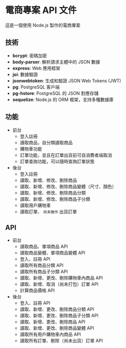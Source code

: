 # 電商專案 API 文件

這是一個使用 Node.js 製作的電商專案

## 技術

- **bcrypt**: 密碼加密
- **body-parser**: 解析請求主體中的 JSON 數據
- **express**: Web 應用框架
- **joi**: 數據驗證
- **jsonwebtoken**: 生成和驗證 JSON Web Tokens (JWT)
- **pg**: PostgreSQL 客戶端
- **pg-hstore**: PostgreSQL 的 JSON 對應存儲
- **sequelize**: Node.js 的 ORM 框架，支持多種數據庫

## 功能

- 前台
  - 登入註冊
  - 讀取商品，自分類讀取商品
  - 購物車功能
  - 訂單功能，並且在訂單出貨前可自消費者端取消
  - 訂單查詢功能，可以隨時查詢訂單狀態
- 後台
  - 登入註冊
  - 讀取、新增、修改、刪除商品
  - 讀取、新增、修改、刪除商品變體（尺寸、顏色）
  - 讀取、新增、修改、刪除商品分類
  - 讀取、新增、修改、刪除商品子分類
  - 讀取用戶購物車
  - 讀取訂單、 `尚未施作` 出貨訂單

## API

- 前台
  - 讀取商品、單項商品 API
  - 讀取商品變體、單項商品變體 API
  - 登入、註冊 API
  - 讀取所有商品分類 API
  - 讀取所有商品子分類 API
  - 讀取、新增、更改、刪除購物車內商品 API
  - 讀取、新增、取消（尚未打包）訂單 API
  - 計算商品價格 API
- 後台
  - 登入、註冊 API
  - 讀取、新增、更改、刪除商品分類 API
  - 讀取、新增、更改、刪除商品子分類 API
  - 讀取、新增、更改、刪除商品 API
  - 讀取、新增、更改、刪除商品變體 API
  - 讀取所有用戶購物車內商品 API
  - 讀取所有訂單、刪除（尚未出貨）訂單 API
